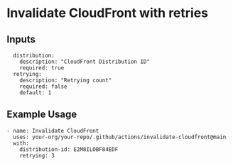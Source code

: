 # Invalidate CloudFront with retries

## Inputs

```
  distribution:
    description: "CloudFront Distribution ID"
    required: true
  retrying:
    description: "Retrying count"
    required: false
    default: 1
```

## Example Usage

```
- name: Invalidate CloudFront
  uses: your-org/your-repo/.github/actions/invalidate-cloudfront@main
  with:
    distribution-id: E2M8ILOBF84EDF
    retrying: 3
```